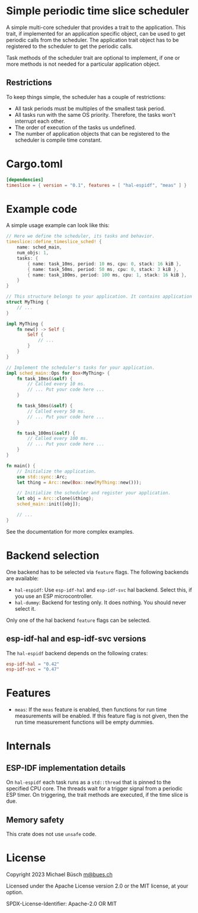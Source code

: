 # Simple periodic time slice scheduler

A simple multi-core scheduler that provides a trait to the application.
This trait, if implemented for an application specific object, can be used to get periodic calls from the scheduler.
The application trait object has to be registered to the scheduler to get the periodic calls.

Task methods of the scheduler trait are optional to implement, if one or more methods is not needed for a particular application object.

## Restrictions

To keep things simple, the scheduler has a couple of restrictions:

- All task periods must be multiples of the smallest task period.
- All tasks run with the same OS priority. Therefore, the tasks won't interrupt each other.
- The order of execution of the tasks us undefined.
- The number of application objects that can be registered to the scheduler is compile time constant.

# Cargo.toml

```toml
[dependencies]
timeslice = { version = "0.1", features = [ "hal-espidf", "meas" ] }
```

# Example code

A simple usage example can look like this:

```rust
// Here we define the scheduler, its tasks and behavior.
timeslice::define_timeslice_sched! {
    name: sched_main,
    num_objs: 1,
    tasks: {
        { name: task_10ms, period: 10 ms, cpu: 0, stack: 16 kiB },
        { name: task_50ms, period: 50 ms, cpu: 0, stack: 3 kiB },
        { name: task_100ms, period: 100 ms, cpu: 1, stack: 16 kiB },
    }
}

// This structure belongs to your application. It contains application state.
struct MyThing {
    // ...
}

impl MyThing {
    fn new() -> Self {
        Self {
            // ...
        }
    }
}

// Implement the scheduler's tasks for your application.
impl sched_main::Ops for Box<MyThing> {
    fn task_10ms(&self) {
        // Called every 10 ms.
        // ... Put your code here ...
    }

    fn task_50ms(&self) {
        // Called every 50 ms.
        // ... Put your code here ...
    }

    fn task_100ms(&self) {
        // Called every 100 ms.
        // ... Put your code here ...
    }
}

fn main() {
    // Initialize the application.
    use std::sync::Arc;
    let thing = Arc::new(Box::new(MyThing::new()));

    // Initialize the scheduler and register your application.
    let obj = Arc::clone(&thing);
    sched_main::init([obj]);

    // ...
}
```

See the documentation for more complex examples.

# Backend selection

One backend has to be selected via `feature` flags. The following backends are available:

- `hal-espidf`: Use `esp-idf-hal` and `esp-idf-svc` hal backend. Select this, if you use an ESP microcontroller.
- `hal-dummy`: Backend for testing only. It does nothing. You should never select it.

Only one of the hal backend `feature` flags can be selected.

## esp-idf-hal and esp-idf-svc versions

The `hal-espidf` backend depends on the following crates:

```toml
esp-idf-hal = "0.42"
esp-idf-svc = "0.47"
```

# Features

- `meas`: If the `meas` feature is enabled, then functions for run time measurements will be enabled.
  If this feature flag is not given, then the run time measurement functions will be empty dummies.

# Internals

## ESP-IDF implementation details

On `hal-espidf` each task runs as a `std::thread` that is pinned to the specified CPU core. The threads wait for a trigger signal from a periodic ESP timer. On triggering, the trait methods are executed, if the time slice is due.

## Memory safety

This crate does not use `unsafe` code.

# License

Copyright 2023 Michael Büsch <m@bues.ch>

Licensed under the Apache License version 2.0 or the MIT license, at your option.

SPDX-License-Identifier: Apache-2.0 OR MIT
